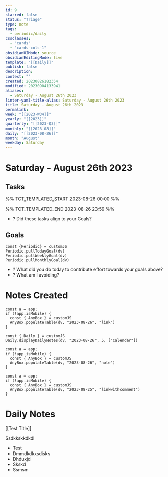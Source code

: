 ```yaml
---
id: 9
starred: false
status: "Triage"
type: note
tags:
  - periodic/daily
cssclasses:
  - "cards"
  - "cards-cols-1"
obsidianUIMode: source
obsidianEditingMode: live
template: "[[Daily]]"
publish: false
description: 
context: ""
created: 20230826182354
modified: 20230904133941
aliases:
  - Saturday - August 26th 2023
linter-yaml-title-alias: Saturday - August 26th 2023
title: Saturday - August 26th 2023
permalink: 
week: "[[2023-W34]]"
yearly: "[[2023]]"
quarterly: "[[2023-Q3]]"
monthly: "[[2023-08]]"
daily: "[[2023-08-26]]"
month: "August"
weekday: Saturday
---
```


# Saturday - August 26th 2023

## Tasks

%% TCT_TEMPLATED_START 2023-08-26 00:00 %%

%% TCT_TEMPLATED_END 2023-08-26 23:59 %%
- ? Did these tasks align to your Goals?

## Goals

```dataviewjs
const {Periodic} = customJS
Periodic.pullTodayGoal(dv)
Periodic.pullWeeklyGoal(dv)
Periodic.pullMonthlyGoal(dv)
```
- ? What did you do today to contribute effort towards your goals above?
- ? What am I avoiding?

# Notes Created

```dataviewjs
const a = app;
if (!app.isMobile) {
  const { AnyBox } = customJS
  AnyBox.populateTable(dv, "2023-08-26", "link")
}
```

```dataviewjs
const { Daily } = customJS
Daily.displayDailyNotes(dv, "2023-08-26", 5, ["Calendar"])
```

```dataviewjs
const a = app;
if (!app.isMobile) {
  const { AnyBox } = customJS
  AnyBox.populateTable(dv, "2023-08-26", "note")
}
```

```dataviewjs
const a = app;
if (!app.isMobile) {
  const { AnyBox } = customJS
  AnyBox.populateTable(dv, "2023-08-25", "linkwithcomment")
}
```

# Daily Notes




[[Test Title]]



Ssdkkskkdkdl

- Test
- Dmmdkdkxsdisks
- Dhduxjd
- Skskd
- Ssmsm

